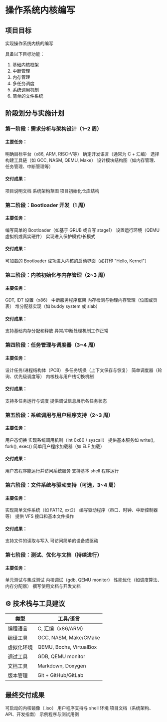 # 操作系统内核编写

## 项目目标

实现操作系统内核的编写

具备以下目标功能：

1. 基础内核框架
2. 中断管理
3. 内存管理
4. 多任务调度
5. 系统调用机制
6. 简单的文件系统

## 阶段划分与实施计划

### 第一阶段：需求分析与架构设计（1\~2 周）

#### 主要任务：

  明确目标平台（x86, ARM, RISC-V等）
  确定开发语言（通常为 C + 汇编）
  选择构建工具链（如 GCC, NASM, QEMU, Make）
  设计模块结构图（如内存管理、任务管理、中断管理等）

#### 交付成果：

 项目说明文档
 系统架构草图
 项目初始化仓库结构

### 第二阶段：Bootloader 开发（1 周）

#### 主要任务：

 编写简单的 Bootloader（如基于 GRUB 或自写 stage1）
 设置运行环境（QEMU 虚拟机或真实硬件）
 实现进入保护模式/长模式

#### 交付成果：

 可加载的 Bootloader
 成功进入内核的启动界面（如打印 "Hello, Kernel"）


### 第三阶段：内核初始化与内存管理（2\~3 周）

#### 主要任务：

 GDT, IDT 设置（x86）
 中断服务程序框架
 内存检测与物理内存管理（位图或页表）
 堆分配器实现（如 buddy system 或 slab）

#### 交付成果：

 支持基础内存分配和释放
 异常/中断处理机制工作正常


### 第四阶段：任务管理与调度器（3\~4 周）

#### 主要任务：

 设计任务/进程结构体（PCB）
 多任务切换（上下文保存与恢复）
 简单调度器（轮询、优先级调度等）
 内核栈与用户栈切换机制

#### 交付成果：

 支持多任务运行与调度
 提供调试信息展示各任务状态


### 第五阶段：系统调用与用户程序支持（2\~3 周）

#### 主要任务：

 用户态切换
 实现系统调用机制（int 0x80 / syscall）
 提供基本服务如 write(), fork(), exec()
 简单用户程序加载器（如 ELF 加载）

#### 交付成果：

 用户态程序能运行并访问系统服务
 支持基本 shell 程序运行


### 第六阶段：文件系统与驱动支持（可选，3\~4 周）

#### 主要任务：

 实现简单文件系统（如 FAT12, ext2）
 编写驱动程序（串口、时钟、中断控制器等）
 提供 VFS 接口和基本文件操作

#### 交付成果：

 支持文件的读取与写入
 可访问简单的设备或驱动


### 第七阶段：测试、优化与文档（持续进行）

#### 主要任务：

 单元测试与集成测试
 内核调试（gdb, QEMU monitor）
 性能优化（如调度算法、内存分配器）
 撰写使用文档与开发文档


## ⚙ 技术栈与工具建议

| 类型    | 工具/语言                   |
| ----- | ----------------------- |
| 编程语言  | C, 汇编（x86/ARM）          |
| 编译工具  | GCC, NASM, Make/CMake   |
| 虚拟化环境 | QEMU, Bochs, VirtualBox |
| 调试工具  | GDB, QEMU monitor       |
| 文档工具  | Markdown, Doxygen       |
| 版本管理  | Git + GitHub/GitLab     |


##  最终交付成果

 可启动的内核镜像（.iso）
 用户程序支持与 shell 环境
 项目文档（系统架构、API、开发指南）
 示例程序与测试用例
